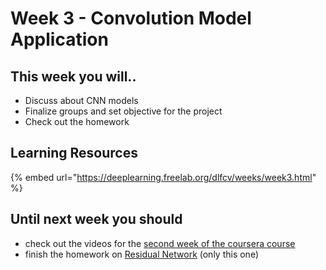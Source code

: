 # Week 3 - Convolution Model Application

## This week you will..

* Discuss about CNN models
* Finalize groups and set objective for the project
* Check out the homework

## Learning Resources

{% embed url="https://deeplearning.freelab.org/dlfcv/weeks/week3.html" %}

## Until next week you should

* check out the videos for the [second week of the coursera course](https://www.coursera.org/learn/convolutional-neural-networks/home/week/2)&#x20;
* finish the homework on [Residual Network](https://www.coursera.org/learn/convolutional-neural-networks/programming/Oluli/residual-networks) (only this one)
